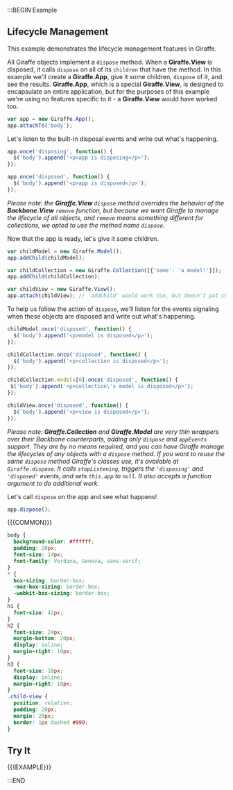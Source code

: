 :::BEGIN Example


## Lifecycle Management

This example demonstrates the lifecycle management features in Giraffe.

All Giraffe objects implement a `dispose` method. When a **Giraffe.View** is disposed, it calls `dispose` on all of its `children` that have the method. In this example we'll create a **Giraffe.App**, give it some children, `dispose` of it, and see the results. **Giraffe.App**, which is a special **Giraffe.View**, is designed to encapsulate an entire application, but for the purposes of this example we're using no features specific to it - a **Giraffe.View** would have worked too.
```js
var app = new Giraffe.App();
app.attachTo('body');
```

Let's listen to the built-in disposal events and write out what's happening.
```js
app.once('disposing', function() {
  $('body').append('<p>app is disposing</p>');
});

app.once('disposed', function() {
  $('body').append('<p>app is disposed</p>');
});
```

*Please note: the **Giraffe.View** `dispose` method overrides the behavior of the **Backbone.View** `remove` function, but because we want Giraffe to manage the lifecycle of all objects, and `remove` means something different for collections, we opted to use the method name `dispose`.*

Now that the app is ready, let's give it some children.
```js
var childModel = new Giraffe.Model();
app.addChild(childModel);

var childCollection = new Giraffe.Collection([{'name': 'a model!'}]);
app.addChild(childCollection);

var childView = new Giraffe.View();
app.attach(childView); // `addChild` would work too, but doesn't put childView.$el in app.$el
```

To help us follow the action of `dispose`, we'll listen for the events signaling when these objects are disposed and write out what's happening.
```js
childModel.once('disposed', function() {
  $('body').append('<p>model is disposed</p>');
});

childCollection.once('disposed', function() {
  $('body').append('<p>collection is disposed</p>');
});

childCollection.models[0].once('disposed', function() {
 $('body').append('<p>collection\'s model is disposed</p>');
});

childView.once('disposed', function() {
  $('body').append('<p>view is disposed</p>');
});
```

*Please note: **Giraffe.Collection** and **Giraffe.Model** are very thin wrappers over their Backbone counterparts, adding only `dispose` and `appEvents` support. They are by no means required, and you can have Giraffe manage the lifecycles of any objects with a `dispose` method. If you want to reuse the same `dispose` method Giraffe's classes use, it's available at `Giraffe.dispose`. It calls `stopListening`, triggers the `'disposing'` and `'disposed'` events, and sets `this.app` to `null`. It also accepts a function argument to do additional work.*

Let's call `dispose` on the app and see what happens!
```js
app.dispose();
```

{{{COMMON}}}

```css --hide
body {
  background-color: #ffffff;
  padding: 20px;
  font-size: 14px;
  font-family: Verdana, Geneva, sans-serif;
}
* {
  box-sizing: border-box;
  -moz-box-sizing: border-box;
  -webkit-box-sizing: border-box;
}
h1 {
  font-size: 42px;
}
h2 {
  font-size: 24px;
  margin-bottom: 20px;
  display: inline;
  margin-right: 10px;
}
h3 {
  font-size: 18px;
  display: inline;
  margin-right: 10px;
}
.child-view {
  position: relative;
  padding: 20px;
  margin: 20px;
  border: 1px dashed #999;
}
```

## Try It

{{{EXAMPLE}}}


:::END
